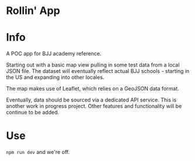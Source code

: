 # Rollin' App

# Info

A POC app for BJJ academy reference.

Starting out with a basic map view pulling in some test data from a local JSON file. The dataset will eventually reflect actual BJJ schools - starting in the US and expanding into other locales.

The map makes use of Leaflet, which relies on a GeoJSON data format.

Eventually, data should be sourced via a dedicated API service. This is another work in progress project.
Other features and functionality will be continue to be added.

# Use

`npm run dev` and we're off.
